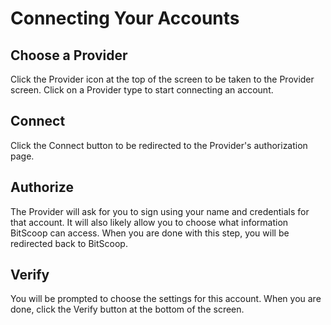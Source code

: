 # Connecting Your Accounts

## Choose a Provider
Click the Provider icon at the top of the screen to be taken to the Provider
screen. Click on a Provider type to start connecting an account.


## Connect
Click the Connect button to be redirected to the Provider's authorization page.


## Authorize
The Provider will ask for you to sign using your name and credentials for that
account. It will also likely allow you to choose what information BitScoop can
access. When you are done with this step, you will be redirected back to
BitScoop.


## Verify
You will be prompted to choose the settings for this account. When you are done,
click the Verify button at the bottom of the screen.
